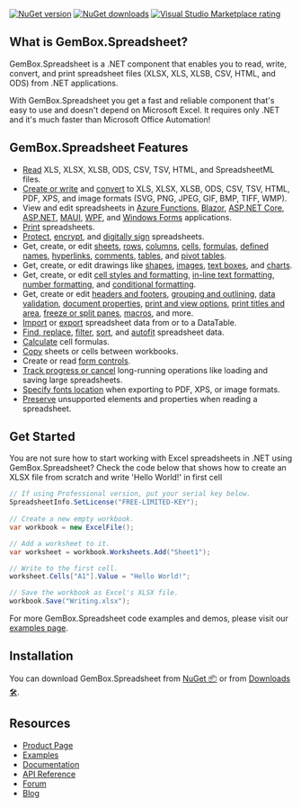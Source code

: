 [![NuGet version](https://img.shields.io/nuget/v/GemBox.Spreadsheet?style=for-the-badge)](https://www.nuget.org/packages/GemBox.Spreadsheet/) [![NuGet downloads](https://img.shields.io/nuget/dt/GemBox.Spreadsheet?style=for-the-badge)](https://www.nuget.org/packages/GemBox.Spreadsheet/) [![Visual Studio Marketplace rating](https://img.shields.io/visual-studio-marketplace/stars/GemBoxSoftware.GemBoxSpreadsheet?style=for-the-badge)](https://marketplace.visualstudio.com/items?itemName=GemBoxSoftware.GemBoxSpreadsheet)

## What is GemBox.Spreadsheet?

GemBox.Spreadsheet is a .NET component that enables you to read, write, convert, and print spreadsheet files (XLSX, XLS, XLSB, CSV, HTML, and ODS) from .NET applications.

With GemBox.Spreadsheet you get a fast and reliable component that's easy to use and doesn't depend on Microsoft Excel. It requires only .NET and it's much faster than Microsoft Office Automation!

## GemBox.Spreadsheet Features

- [Read](https://www.gemboxsoftware.com/spreadsheet/examples/c-sharp-open-read-excel-file/401) XLS, XLSX, XLSB, ODS, CSV, TSV, HTML, and SpreadsheetML files.
- [Create or write](https://www.gemboxsoftware.com/spreadsheet/examples/c-sharp-create-write-excel-file/402) and [convert](https://www.gemboxsoftware.com/spreadsheet/examples/c-sharp-convert-excel-to-pdf/404) to XLS, XLSX, XLSB, ODS, CSV, TSV, HTML, PDF, XPS, and image formats (SVG, PNG, JPEG, GIF, BMP, TIFF, WMP).
- View and edit spreadsheets in [Azure Functions](https://www.gemboxsoftware.com/spreadsheet/examples/create-excel-pdf-on-azure/5901), [Blazor](https://www.gemboxsoftware.com/spreadsheet/examples/blazor-create-excel/5602), [ASP.NET Core](https://www.gemboxsoftware.com/spreadsheet/examples/asp-net-core-create-excel/5601), [ASP.NET](https://www.gemboxsoftware.com/spreadsheet/examples/asp-net-excel-export-gridview/5101), [MAUI](https://www.gemboxsoftware.com/spreadsheet/examples/create-excel-file-maui/5802), [WPF](https://www.gemboxsoftware.com/spreadsheet/examples/excel-wpf/5201), and [Windows Forms](https://www.gemboxsoftware.com/spreadsheet/examples/c-sharp-vb-net-import-export-excel-datagridview/5301) applications.
- [Print](https://www.gemboxsoftware.com/spreadsheet/examples/c-sharp-vb-net-print-excel/451) spreadsheets.
- [Protect](https://www.gemboxsoftware.com/spreadsheet/examples/excel-workbook-protection/705), [encrypt](https://www.gemboxsoftware.com/spreadsheet/examples/excel-encryption/701), and [digitally sign](https://www.gemboxsoftware.com/spreadsheet/examples/excel-xlsx-digital-signature/706) spreadsheets.
- Get, create, or edit [sheets](https://www.gemboxsoftware.com/spreadsheet/examples/excel-sheet-copy-delete/111), [rows](https://www.gemboxsoftware.com/spreadsheet/examples/c-sharp-vb-net-excel-row-column-autofit/108), [columns](https://www.gemboxsoftware.com/spreadsheet/examples/c-sharp-vb-net-excel-row-column-autofit/108), [cells](https://www.gemboxsoftware.com/spreadsheet/examples/c-sharp-excel-range/204), [formulas](https://www.gemboxsoftware.com/spreadsheet/examples/excel-formulas/206), [defined names](https://www.gemboxsoftware.com/spreadsheet/examples/excel-defined-names/214), [hyperlinks](https://www.gemboxsoftware.com/spreadsheet/examples/excel-cell-hyperlinks/207), [comments](https://www.gemboxsoftware.com/spreadsheet/examples/excel-cell-comments/208), [tables](https://www.gemboxsoftware.com/spreadsheet/examples/c-sharp-vb-net-create-excel-tables/119), and [pivot tables](https://www.gemboxsoftware.com/spreadsheet/examples/create-excel-pivot-tables/114).
- Get, create, or edit drawings like [shapes](https://www.gemboxsoftware.com/spreadsheet/examples/excel-shapes/211), [images](https://www.gemboxsoftware.com/spreadsheet/examples/excel-images/209), [text boxes](https://www.gemboxsoftware.com/spreadsheet/examples/excel-textboxes/212), and [charts](https://www.gemboxsoftware.com/spreadsheet/examples/create-excel-charts/301).
- Get, create, or edit [cell styles and formatting](https://www.gemboxsoftware.com/spreadsheet/examples/c-sharp-vb-net-excel-style-formatting/202), [in-line text formatting](https://www.gemboxsoftware.com/spreadsheet/examples/excel-cell-inline-formatting/203), [number formatting](https://www.gemboxsoftware.com/spreadsheet/examples/excel-cell-number-format/205), and [conditional formatting](https://www.gemboxsoftware.com/spreadsheet/examples/c-sharp-vb-net-excel-conditional-formatting/105).
- Get, create or edit [headers and footers](https://www.gemboxsoftware.com/spreadsheet/examples/excel-headers-footers/210), [grouping and outlining](https://www.gemboxsoftware.com/spreadsheet/examples/excel-grouping/101), [data validation](https://www.gemboxsoftware.com/spreadsheet/examples/excel-data-validation/106), [document properties](https://www.gemboxsoftware.com/spreadsheet/examples/excel-properties/107), [print and view options](https://www.gemboxsoftware.com/spreadsheet/examples/excel-print-view-options/103), [print titles and area](https://www.gemboxsoftware.com/spreadsheet/examples/excel-print-title-area/104), [freeze or split panes](https://www.gemboxsoftware.com/spreadsheet/examples/excel-freeze-split-panes/102), [macros](https://www.gemboxsoftware.com/spreadsheet/examples/vba-macros/124), and more.
- [Import](https://www.gemboxsoftware.com/spreadsheet/examples/c-sharp-export-datatable-dataset-to-excel/501) or [export](https://www.gemboxsoftware.com/spreadsheet/examples/c-sharp-export-datatable-dataset-to-excel/501) spreadsheet data from or to a DataTable.
- [Find, replace](https://www.gemboxsoftware.com/spreadsheet/examples/excel-find-replace-text/109), [filter](https://www.gemboxsoftware.com/spreadsheet/examples/excel-autofilter/112), [sort](https://www.gemboxsoftware.com/spreadsheet/examples/sort-data-excel/113), and [autofit](https://www.gemboxsoftware.com/spreadsheet/examples/c-sharp-vb-net-excel-row-column-autofit/108) spreadsheet data.
- [Calculate](https://www.gemboxsoftware.com/spreadsheet/examples/excel-formulas/206) cell formulas.
- [Copy](https://www.gemboxsoftware.com/spreadsheet/examples/excel-sheet-copy-delete/111) sheets or cells between workbooks.
- Create or read [form controls](https://www.gemboxsoftware.com/spreadsheet/examples/c-sharp-vb-net-excel-form-controls/123).
- [Track progress or cancel](https://www.gemboxsoftware.com/spreadsheet/examples/progress-reporting-and-cancellation/121) long-running operations like loading and saving large spreadsheets.
- [Specify fonts location](https://www.gemboxsoftware.com/spreadsheet/examples/fonts/115) when exporting to PDF, XPS, or image formats.
- [Preserve](https://www.gemboxsoftware.com/spreadsheet/examples/excel-preservation/801) unsupported elements and properties when reading a spreadsheet.

## Get Started

You are not sure how to start working with Excel spreadsheets in .NET using GemBox.Spreadsheet? Check the code below that shows how to create an XLSX file from scratch and write 'Hello World!' in first cell

```csharp
// If using Professional version, put your serial key below.
SpreadsheetInfo.SetLicense("FREE-LIMITED-KEY");
        
// Create a new empty workbook.
var workbook = new ExcelFile();

// Add a worksheet to it.
var worksheet = workbook.Worksheets.Add("Sheet1");

// Write to the first cell.
worksheet.Cells["A1"].Value = "Hello World!";

// Save the workbook as Excel's XLSX file.
workbook.Save("Writing.xlsx");
```

For more GemBox.Spreadsheet code examples and demos, please visit our [examples page](https://www.gemboxsoftware.com/spreadsheet/examples/getting-started/601).

## Installation

You can download GemBox.Spreadsheet from [NuGet 📦](https://www.nuget.org/packages/GemBox.Spreadsheet/) or from [Downloads 🛠️](https://www.gemboxsoftware.com/spreadsheet/downloads/).

## Resources

- [Product Page](https://www.gemboxsoftware.com/spreadsheet)
- [Examples](https://www.gemboxsoftware.com/spreadsheet/examples)
- [Documentation](https://www.gemboxsoftware.com/spreadsheet/docs/introduction.html)
- [API Reference](https://www.gemboxsoftware.com/spreadsheet/docs/GemBox.Spreadsheet.html)
- [Forum](https://forum.gemboxsoftware.com/c/gembox-spreadsheet/5)
- [Blog](https://www.gemboxsoftware.com/gembox-spreadsheet)
